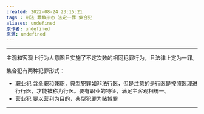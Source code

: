 ```yaml
---
created: 2022-08-24 23:15:21
tags : 刑法 罪数形态 法定一罪 集合犯
aliases: undefined
原作者: undefined
来源: undefined
---
```

---
主观和客观上行为人意图且实施了不定次数的相同犯罪行为，且法律上定为一罪。

集合犯有两种犯罪形式：
* 职业犯
	含全职和兼职，典型犯罪如非法行医，但是注意的是行医是按照医理进行行医，才能被称为行医。要有职业的特征，满足主客观相统一。
* 营业犯
	要以营利为目的，典型犯罪为赌博罪


---

